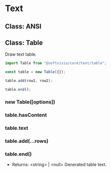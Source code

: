 # Text

## Class: ANSI

## Class: Table

Draw text table.

```javascript
import Table from "@softvisio/core/text/table";

const table = new Table({});

table.add(row1, row2);

table.end();
```

### new Table([options])

### table.hasContent

### table.text

### table.add(...rows)

### table.end()

-   Returns: <string\> | <null\> Generated table text.
